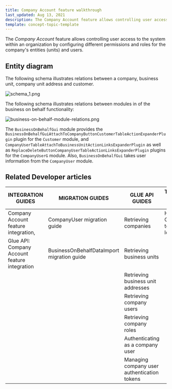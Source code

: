 ```yaml
---
title: Company Account feature walkthrough
last_updated: Aug 13, 2021
description: The Company Account feature allows controlling user access to the system within an organization by configuring different permissions and roles for the company's entities (units) and users.
template: concept-topic-template
---
```


The _Company Account_ feature allows controlling user access to the system within an organization by configuring different permissions and roles for the company's entities (units) and users.

<!--
To learn more about the feature and to find out how end users use it, see [Company Account overview](https://documentation.spryker.com/docs/company-accounts-overview) for business users.
-->

## Entity diagram

The following schema illustrates relations between a company, business unit, company unit address and customer.

<div class="width-100">

![schema_1.png](https://spryker.s3.eu-central-1.amazonaws.com/docs/Features/Company+Account+Management/Company+Account/Company+Account:+Module+Relations/schema_1.png)

</div>

The following schema illustrates relations between modules in of the business on behalf functionality:

<div class="width-100">

![business-on-behalf-module-relations.png](https://spryker.s3.eu-central-1.amazonaws.com/docs/Features/Company+Account+Management/Business+on+Behalf/Business+on+Behalf+Feature+Overview/business-on-behalf-module-relations.png)

</div>

The `BusinessOnBehalfGui` module provides the `BusinessOnBehalfGuiAttachToCompanyButtonCustomerTableActionExpanderPlugin` plugin for the `Customer` module, and `CompanyUserTableAttachToBusinessUnitActionLinksExpanderPlugin` as well as `ReplaceDeleteButtonCompanyUserTableActionLinksExpanderPlugin` plugins for the `CompanyUserG` module. Also, `BusinessOnBehalfGui` takes user information from the `CompanyUser` module.

## Related Developer articles

|INTEGRATION GUIDES  | MIGRATION GUIDES | GLUE API GUIDES | TUTORIALS AND HOWTOS |
|---------|---------|---------|---------|
| Company Account feature integration,| CompanyUser migration guide  | Retrieving companies | HowTo - Generate a token for login  |
| Glue API: Company Account feature integration | BusinessOnBehalfDataImport migration guide  | Retrieving business units  |   |
|   |   | Retrieving business unit addresses |   |
|   |   | Retrieving company users  |   |
|   |   | Retrieving company roles  |   |
|   |   | Authenticating as a company user  |   |
|   |   | Managing company user authentication tokens  |   |
